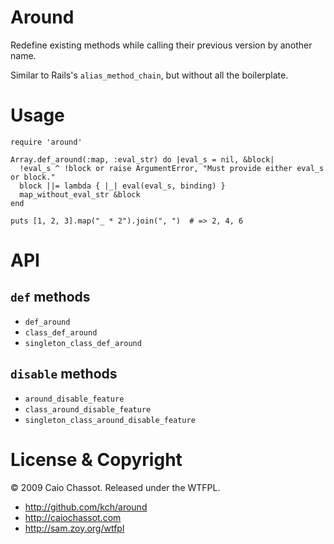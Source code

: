 # Around

Redefine existing methods while calling their previous version by another
name.

Similar to Rails's `alias_method_chain`, but without all the boilerplate.


# Usage

    require 'around'

    Array.def_around(:map, :eval_str) do |eval_s = nil, &block|
      !eval_s ^ !block or raise ArgumentError, "Must provide either eval_s or block."
      block ||= lambda { |_| eval(eval_s, binding) }
      map_without_eval_str &block
    end

    puts [1, 2, 3].map("_ * 2").join(", ")  # => 2, 4, 6


# API

## `def` methods
* `def_around`
* `class_def_around`
* `singleton_class_def_around`

## `disable` methods
* `around_disable_feature`
* `class_around_disable_feature`
* `singleton_class_around_disable_feature`


# License & Copyright

© 2009 Caio Chassot. Released under the WTFPL.

* <http://github.com/kch/around>
* <http://caiochassot.com>
* <http://sam.zoy.org/wtfpl>
